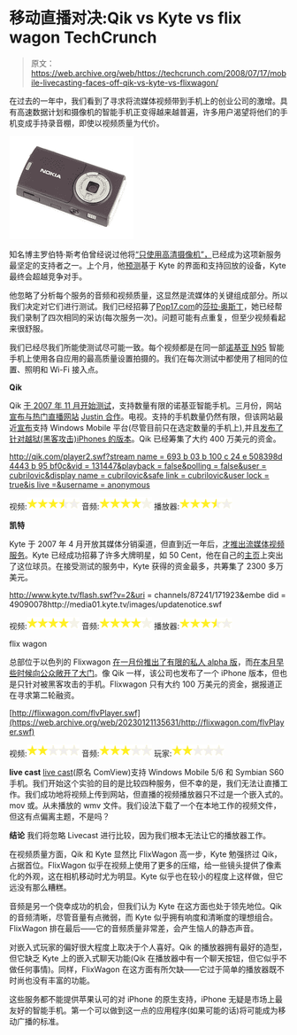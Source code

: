 # 移动直播对决:Qik vs Kyte vs flix wagon TechCrunch

> 原文：<https://web.archive.org/web/https://techcrunch.com/2008/07/17/mobile-livecasting-faces-off-qik-vs-kyte-vs-flixwagon/>

在过去的一年中，我们看到了寻求将流媒体视频带到手机上的创业公司的激增。具有高速数据计划和摄像机的智能手机正变得越来越普遍，许多用户渴望将他们的手机变成手持录音棚，即使以视频质量为代价。

![](img/df8200581ce3c41f4ba8466d967cb3cf.png)

知名博主罗伯特·斯考伯曾经说过他将[“只使用高清摄像机”，](https://web.archive.org/web/20230121135631/http://www.newmediamusings.com/2006/12/why_scoble_shoo.html)已经成为这项新服务最坚定的支持者之一。上个月，他[预测](https://web.archive.org/web/20230121135631/http://techcrunch.com/2008/06/14/why-kytetv-will-kill-qik-and-flixwagon-in-cell-phone-video-space/)基于 Kyte 的界面和支持回放的设备，Kyte 最终会超越竞争对手。

他忽略了分析每个服务的音频和视频质量，这显然是流媒体的关键组成部分。所以我们决定对它们进行测试。我们已经招募了[Pop17.com](https://web.archive.org/web/20230121135631/http://www.pop17.com/)的[莎拉·奥斯丁](https://web.archive.org/web/20230121135631/http://www.crunchbase.com/person/sarah-austin)，她已经帮我们录制了四次相同的采访(每次服务一次)。问题可能有点重复，但至少视频看起来很舒服。

我们已经尽我们所能使测试尽可能一致。每个视频都是在同一部[诺基亚 N95](https://web.archive.org/web/20230121135631/http://en.wikipedia.org/wiki/Nokia_N95) 智能手机上使用各自应用的最高质量设置拍摄的。我们在每次测试中都使用了相同的位置、照明和 Wi-Fi 接入点。

**Qik**

Qik [于 2007 年 11 月开始测试](https://web.archive.org/web/20230121135631/http://techcrunch.com/2007/12/17/qik-streams-live-video-from-cell-to-web/)，支持数量有限的诺基亚智能手机。三月份，网站[宣布与热门直播网站](https://web.archive.org/web/20230121135631/http://techcrunch.com/2008/03/14/justintv-teams-with-qik-for-live-mobile-streaming/) [Justin 合作](https://web.archive.org/web/20230121135631/http://www.justin.tv/)。电视。支持的手机数量仍然有限，但该网站最近[宣布](https://web.archive.org/web/20230121135631/http://techcrunch.com/2008/06/05/qik-expands-to-windows-mobile-platform/)支持 Windows Mobile 平台(尽管目前只在选定数量的手机上),并且[发布了针对越狱(黑客攻击)iPhones 的版本](https://web.archive.org/web/20230121135631/http://techcrunch.com/2008/06/12/qik-strikes-back-supporting-iphone-next-week/)。Qik 已经筹集了大约 400 万美元的资金。

[http://qik.com/player2.swf?stream name = 693 b 03 b 100 c 24 e 508398d 4443 b 95 bf0c&vid = 131447&playback = false&polling = false&user = cubrilovic&display name = cubrilovic&safe link = cubrilovic&user lock = true&is live =&username = anonymous](https://web.archive.org/web/20230121135631/http://qik.com/player2.swf?streamname=693b03b100c24e508398d4443b95bf0c&vid=131447&playback=false&polling=false&user=cubrilovic&displayname=cubrilovic&safelink=cubrilovic&userlock=true&islive=&username=anonymous)

视频:![](img/2dc252c4c6263fbfa8975597f29e4f96.png)
音频:![](img/21c1cb5272af72e9dbd28dd221cd298d.png)
播放器:![](img/2dc252c4c6263fbfa8975597f29e4f96.png)

**凯特**

Kyte 于 2007 年 4 月开放其媒体分销渠道，但直到近一年后，[才推出流媒体视频服务](https://web.archive.org/web/20230121135631/http://techcrunch.com/2008/03/07/kytes-big-day%e2%80%94launches-kytecom-adds-live-mobile-video-streaming-new-facebook-app-and-new-investors/)。Kyte 已经成功招募了许多大牌明星，如 50 Cent，他在自己的[主页](https://web.archive.org/web/20230121135631/http://www.thisis50.com/)上突出了这位球员。在接受测试的服务中，Kyte 获得的资金最多，共筹集了 2300 多万美元。

http://www.kyte.tv/flash.swf?v=2&uri = channels/87241/171923&embe did = 49090078http://media01.kyte.tv/images/updatenotice.swf

视频:![](img/21c1cb5272af72e9dbd28dd221cd298d.png)
音频:![](img/21c1cb5272af72e9dbd28dd221cd298d.png)
播放器:![](img/2dc252c4c6263fbfa8975597f29e4f96.png)

flix wagon

总部位于以色列的 Flixwagon [在一月份推出了有限的私人 alpha 版](https://web.archive.org/web/20230121135631/http://techcrunch.com/2007/12/18/flixwagon-jumps-on-the-live-mobile-video-bandwagon/)，而[在本月早些时候向公众敞开了大门](https://web.archive.org/web/20230121135631/http://techcrunch.com/2008/07/08/flixwagon-releases-open-public-version-and-new-features/)。像 Qik 一样，该公司也发布了一个 iPhone 版本，但也是只针对被黑客攻击的手机。Flixwagon 只有大约 100 万美元的资金，据报道正在寻求第二轮融资。

[http://flixwagon.com/flvPlayer.swf](https://web.archive.org/web/20230121135631/http://flixwagon.com/flvPlayer.swf)

视频:![](img/e3abe4297ad6657952815801486f7cf6.png)
音频:![](img/6bcd7ad9433c8e43fd59ff6e75758fce.png)
玩家:![](img/e3abe4297ad6657952815801486f7cf6.png)

**live cast**
[live cast](https://web.archive.org/web/20230121135631/http:/www.comvu.com/)(原名 ComView)支持 Windows Mobile 5/6 和 Symbian S60 手机。我们开始这个实验的目的是比较四种服务，但不幸的是，我们无法让直播工作。我们成功地将视频上传到网站，但直播的视频播放器只不过是一个嵌入式的。mov 或。从未播放的 wmv 文件。我们设法下载了一个在本地工作的视频文件，但这有点偏离主题，不是吗？

**结论**
我们将忽略 Livecast 进行比较，因为我们根本无法让它的播放器工作。

在视频质量方面，Qik 和 Kyte 显然比 FlixWagon 高一步，Kyte 勉强挤过 Qik，占据首位。FlixWagon 似乎在视频上使用了更多的压缩，给一些镜头提供了像素化的外观，这在相机移动时尤为明显。Kyte 似乎也在较小的程度上这样做，但它远没有那么糟糕。

音频是另一个侥幸成功的机会，但我们认为 Kyte 在这方面也处于领先地位。Qik 的音频清晰，尽管音量有点微弱，而 Kyte 似乎拥有响度和清晰度的理想组合。FlixWagon 排在最后——它的音频质量非常差，会产生恼人的静态声音。

对嵌入式玩家的偏好很大程度上取决于个人喜好。Qik 的播放器拥有最好的造型，但它缺乏 Kyte 上的嵌入式聊天功能(Qik 在播放器中有一个聊天按钮，但它似乎不做任何事情)。同样，FlixWagon 在这方面有所欠缺——它过于简单的播放器既不时尚也没有丰富的功能。

这些服务都不能提供苹果认可的对 iPhone 的原生支持，iPhone 无疑是市场上最友好的智能手机。第一个可以做到这一点的应用程序(如果可能的话)将可能成为移动广播的标准。